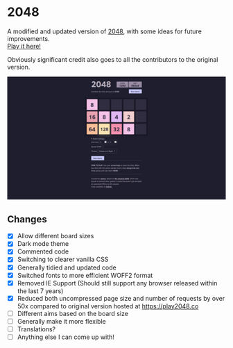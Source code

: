 # 2048

A modified and updated version of [2048](https://github.com/gabrielecirulli/2048), with some ideas for future improvements.  
[Play it here!](https://mck.is/2048)

Obviously significant credit also goes to all the contributors to the original version.

![Screenshot showing custom board sizes and themeing](./assets/images/screenshot.png)

## Changes

- [x] Allow different board sizes
- [x] Dark mode theme
- [x] Commented code
- [x] Switching to clearer vanilla CSS
- [x] Generally tidied and updated code
- [x] Switched fonts to more efficient WOFF2 format
- [x] Removed IE Support (Should still support any browser released within the last 7 years)
- [x] Reduced both uncompressed page size and number of requests by over 50x compared to original version hosted at <https://play2048.co>
- [ ] Different aims based on the board size
- [ ] Generally make it more flexible
- [ ] Translations?
- [ ] Anything else I can come up with!
